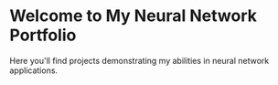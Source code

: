 <!DOCTYPE html>
<html lang="en">
<head>
    <meta charset="UTF-8">
    <meta name="viewport" content="width=device-width, initial-scale=1.0">
    <title>My Neural Network Projects</title>
</head>
<body>
    <h1>Welcome to My Neural Network Portfolio</h1>
    <p>Here you'll find projects demonstrating my abilities in neural network applications.</p>
    <!-- Add links to your projects here -->
</body>
</html>